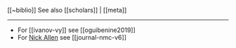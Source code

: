 [[~biblio]]
See also [[scholars]] | [[meta]]
***

- For [[ivanov-vy]] see [[oguibenine2019]]
- For  [Nick Allen](allen-n) see [[journal-nmc-v6]] 